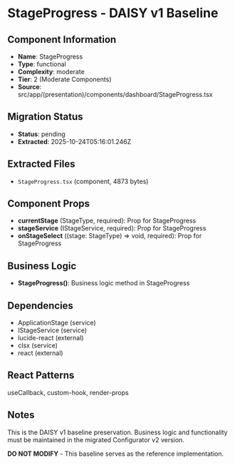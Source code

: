 # StageProgress - DAISY v1 Baseline

## Component Information

- **Name**: StageProgress
- **Type**: functional
- **Complexity**: moderate
- **Tier**: 2 (Moderate Components)
- **Source**: src/app/(presentation)/components/dashboard/StageProgress.tsx

## Migration Status

- **Status**: pending
- **Extracted**: 2025-10-24T05:16:01.246Z

## Extracted Files

- `StageProgress.tsx` (component, 4873 bytes)

## Component Props

- **currentStage** (StageType, required): Prop for StageProgress
- **stageService** (IStageService, required): Prop for StageProgress
- **onStageSelect** ((stage: StageType) => void, required): Prop for StageProgress

## Business Logic

- **StageProgress()**: Business logic method in StageProgress

## Dependencies

- ApplicationStage (service)
- IStageService (service)
- lucide-react (external)
- clsx (service)
- react (external)

## React Patterns

useCallback, custom-hook, render-props

## Notes

This is the DAISY v1 baseline preservation. Business logic and functionality
must be maintained in the migrated Configurator v2 version.

**DO NOT MODIFY** - This baseline serves as the reference implementation.
